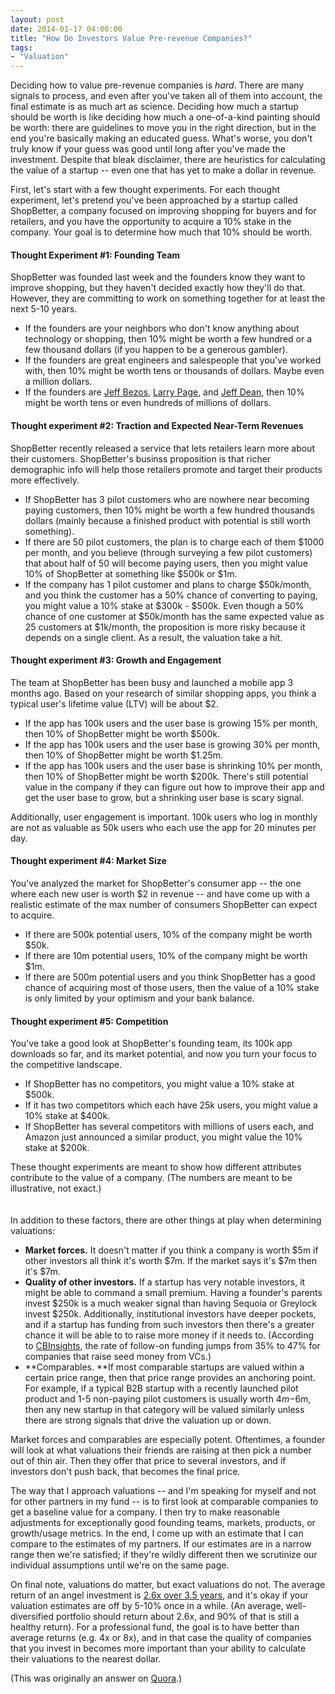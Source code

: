 ```yaml
---
layout: post
date: 2014-01-17 04:00:00
title: "How Do Investors Value Pre-revenue Companies?"
tags:
- "Valuation"
---
```


Deciding how to value pre-revenue companies is _hard_. There are many signals to process, and even after you've taken all of them into account, the final estimate is as much art as science. Deciding how much a startup should be worth is like deciding how much a one-of-a-kind painting should be worth: there are guidelines to move you in the right direction, but in the end you're basically making an educated guess. What's worse, you don't truly know if your guess was good until long after you've made the investment. Despite that bleak disclaimer, there are heuristics for calculating the value of a startup -- even one that has yet to make a dollar in revenue.  

First, let's start with a few thought experiments. For each thought experiment, let's pretend you've been approached by a startup called ShopBetter, a company focused on improving shopping for buyers and for retailers, and you have the opportunity to acquire a 10% stake in the company. Your goal is to determine how much that 10% should be worth.

#### Thought Experiment #1: Founding Team

ShopBetter was founded last week and the founders know they want to improve shopping, but they haven't decided exactly how they'll do that. However, they are committing to work on something together for at least the next 5-10 years.

- If the founders are your neighbors who don't know anything about technology or shopping, then 10% might be worth a few hundred or a few thousand dollars (if you happen to be a generous gambler).
- If the founders are great engineers and salespeople that you've worked with, then 10% might be worth tens or thousands of dollars. Maybe even a million dollars.
- If the founders are <a href="http://en.wikipedia.org/wiki/Jeff_Bezos" target="_blank">Jeff Bezos</a>, <a href="http://en.wikipedia.org/wiki/Larry_Page" target="_blank">Larry Page</a>, and <a href="http://www.sfgate.com/technology/businessinsider/article/Meet-Google-s-Baddest-Engineer-Jeff-Dean-GOOG-4233252.php" target="_blank">Jeff Dean</a>, then 10% might be worth tens or even hundreds of millions of dollars.

#### Thought experiment #2: Traction and Expected Near-Term Revenues

ShopBetter recently released a service that lets retailers learn more about their customers. ShopBetter's businss proposition is that richer demographic info will help those retailers promote and target their products more effectively.

- If ShopBetter has 3 pilot customers who are nowhere near becoming paying customers, then 10% might be worth a few hundred thousands dollars (mainly because a finished product with potential is still worth something).
- If there are 50 pilot customers, the plan is to charge each of them $1000 per month, and you believe (through surveying a few pilot customers) that about half of 50 will become paying users, then you might value 10% of ShopBetter at something like $500k or $1m.
- If the company has 1 pilot customer and plans to charge $50k/month, and you think the customer has a 50% chance of converting to paying, you might value a 10% stake at $300k - $500k. Even though a 50% chance of one customer at $50k/month has the same expected value as 25 customers at $1k/month, the proposition is more risky because it depends on a single client. As a result, the valuation take a hit.

#### Thought experiment #3: Growth and Engagement

The team at ShopBetter has been busy and launched a mobile app 3 months ago. Based on your research of similar shopping apps, you think a typical user's lifetime value (LTV) will be about $2.

- If the app has 100k users and the user base is growing 15% per month, then 10% of ShopBetter might be worth $500k.
- If the app has 100k users and the user base is growing 30% per month, then 10% of ShopBetter might be worth $1.25m.
- If the app has 100k users and the user base is shrinking 10% per month, then 10% of ShopBetter might be worth $200k. There's still potential value in the company if they can figure out how to improve their app and get the user base to grow, but a shrinking user base is scary signal.

Additionally, user engagement is important. 100k users who log in monthly are not as valuable as 50k users who each use the app for 20 minutes per day.

#### Thought experiment #4: Market Size

You've analyzed the market for ShopBetter's consumer app -- the one where each new user is worth $2 in revenue -- and have come up with a realistic estimate of the max number of consumers ShopBetter can expect to acquire.

- If there are 500k potential users, 10% of the company might be worth $50k.
- If there are 10m potential users, 10% of the company might be worth $1m.
- If there are 500m potential users and you think ShopBetter has a good chance of acquiring most of those users, then the value of a 10% stake is only limited by your optimism and your bank balance.

#### Thought experiment #5: Competition

You've take a good look at ShopBetter's founding team, its 100k app downloads so far, and its market potential, and now you turn your focus to the competitive landscape.

- If ShopBetter has no competitors, you might value a 10% stake at $500k.
- If it has two competitors which each have 25k users, you might value a 10% stake at $400k.
- If ShopBetter has several competitors with millions of users each, and Amazon just announced a similar product, you might value the 10% stake at $200k.

These thought experiments are meant to show how different attributes contribute to the value of a company. (The numbers are meant to be illustrative, not exact.)
<br>
<br>
<br>
In addition to these factors, there are other things at play when determining valuations:

- **Market forces.** It doesn't matter if you think a company is worth $5m if other investors all think it's worth $7m. If the market says it's $7m then it's $7m.
- **Quality of other investors.** If a startup has very notable investors, it might be able to command a small premium. Having a founder's parents invest $250k is a much weaker signal than having Sequoia or Greylock invest $250k. Additionally, institutional investors have deeper pockets, and if a startup has funding from such investors then there's a greater chance it will be able to to raise more money if it needs to. (According to <a href="http://www.cbinsights.com/blog/trends/seed-venture-capital-funds" target="_blank">CBInsights</a>, the rate of follow-on funding jumps from 35% to 47% for companies that raise seed money from VCs.)
- **Comparables. **If most comparable startups are valued within a certain price range, then that price range provides an anchoring point. For example, if a typical B2B startup with a recently launched pilot product and 1-5 non-paying pilot customers is usually worth $4m-$6m, then any new startup in that category will be valued similarly unless there are strong signals that drive the valuation up or down.

Market forces and comparables are especially potent. Oftentimes, a founder will look at what valuations their friends are raising at then pick a number out of thin air. Then they offer that price to several investors, and if investors don't push back, that becomes the final price. 

The way that I approach valuations -- and I'm speaking for myself and not for other partners in my fund -- is to first look at comparable companies to get a baseline value for a company. I then try to make reasonable adjustments for exceptionally good founding teams, markets, products, or growth/usage metrics. In the end, I come up with an estimate that I can compare to the estimates of my partners. If our estimates are in a narrow range then we're satisfied; if they're wildly different then we scrutinize our individual assumptions until we're on the same page.

On final note, valuations do matter, but exact valuations do not. The average return of an angel investment is <a href="http://sites.kauffman.org/pdf/angel_groups_111207.pdf" target="_blank">2.6x over 3.5 years</a>, and it's okay if your valuation estimates are off by 5-10% once in a while. (An average, well-diversified portfolio should return about 2.6x, and 90% of that is still a healthy return). For a professional fund, the goal is to have better than average returns (e.g. 4x or 8x), and in that case the quality of companies that you invest in becomes more important than your ability to calculate their valuations to the nearest dollar.

(This was originally an answer on <a href="https://www.quora.com/Startup-and-Private-Valuations/How-do-investors-value-pre-revenue-companies/answer/Leo-Polovets" target="_blank">Quora</a>.)